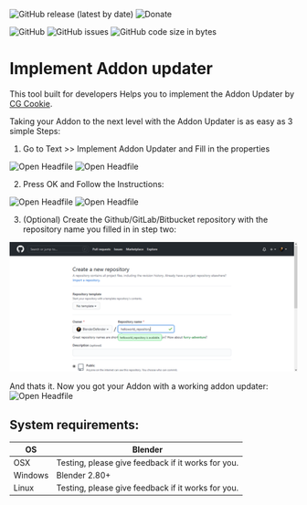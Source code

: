 ![GitHub release (latest by date)](https://img.shields.io/github/v/release/BlenderDefender/implement_addon_updater?label=Version&style=for-the-badge)
![Donate](https://img.shields.io/endpoint?url=https%3A%2F%2Fraw.githubusercontent.com%2FBlenderDefender%2FBlenderDefender%2Fshields_endpoint%2FIMPLEMENTADDONUPDATER.json)

![GitHub](https://img.shields.io/github/license/BlenderDefender/implement_addon_updater?color=green&style=for-the-badge)
![GitHub issues](https://img.shields.io/github/issues/BlenderDefender/implement_addon_updater?style=for-the-badge)
![GitHub code size in bytes](https://img.shields.io/github/languages/code-size/BlenderDefender/implement_addon_updater?style=for-the-badge)

# Implement Addon updater

This tool built for developers Helps you to implement the Addon Updater by [CG Cookie](https://github.com/CGCookie/blender-addon-updater).

Taking your Addon to the next level with the Addon Updater is as easy as 3 simple Steps:

1. Go to Text >> Implement Addon Updater and Fill in the properties

![Open Headfile](https://github.com/BlenderDefender/implement_addon_updater/blob/master/Screenshots/CallDialog.gif)
![Open Headfile](https://github.com/BlenderDefender/implement_addon_updater/blob/master/Screenshots/Dialog2.gif)

2. Press OK and Follow the Instructions:

![Open Headfile](https://github.com/BlenderDefender/implement_addon_updater/blob/master/Screenshots/Fill-In4.gif)
![Open Headfile](https://github.com/BlenderDefender/implement_addon_updater/blob/master/Screenshots/Jump3.gif)

3. (Optional) Create the Github/GitLab/Bitbucket repository with the repository name you filled in in step two:

![Open Headfile](https://github.com/BlenderDefender/implement_addon_updater/blob/master/Screenshots/create_repo.png)

And thats it. Now you got your Addon with a working addon updater:
![Open Headfile](https://github.com/BlenderDefender/implement_addon_updater/blob/master/Screenshots/Final-Step2.gif)

## System requirements:

| **OS**  | **Blender**                                        |
| ------- | -------------------------------------------------- |
| OSX     | Testing, please give feedback if it works for you. |
| Windows | Blender 2.80+                                      |
| Linux   | Testing, please give feedback if it works for you. |
